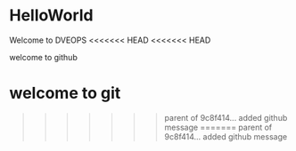 # HelloWorld

Welcome to DVEOPS
<<<<<<< HEAD
<<<<<<< HEAD


welcome to github

welcome to git
=======
>>>>>>> parent of 9c8f414... added github message
=======
>>>>>>> parent of 9c8f414... added github message
